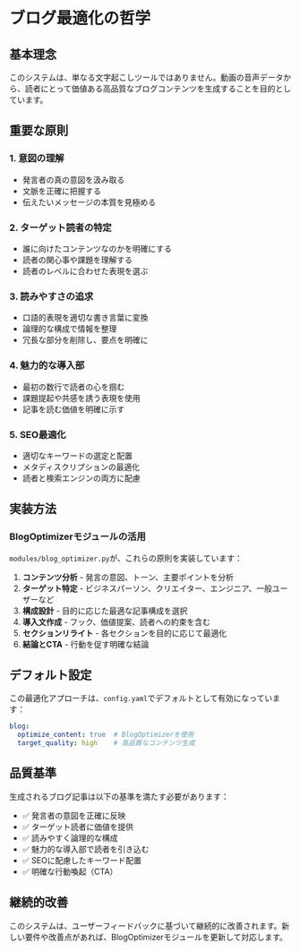 # ブログ最適化の哲学

## 基本理念

このシステムは、単なる文字起こしツールではありません。動画の音声データから、読者にとって価値ある高品質なブログコンテンツを生成することを目的としています。

## 重要な原則

### 1. 意図の理解
- 発言者の真の意図を汲み取る
- 文脈を正確に把握する
- 伝えたいメッセージの本質を見極める

### 2. ターゲット読者の特定
- 誰に向けたコンテンツなのかを明確にする
- 読者の関心事や課題を理解する
- 読者のレベルに合わせた表現を選ぶ

### 3. 読みやすさの追求
- 口語的表現を適切な書き言葉に変換
- 論理的な構成で情報を整理
- 冗長な部分を削除し、要点を明確に

### 4. 魅力的な導入部
- 最初の数行で読者の心を掴む
- 課題提起や共感を誘う表現を使用
- 記事を読む価値を明確に示す

### 5. SEO最適化
- 適切なキーワードの選定と配置
- メタディスクリプションの最適化
- 読者と検索エンジンの両方に配慮

## 実装方法

### BlogOptimizerモジュールの活用

`modules/blog_optimizer.py`が、これらの原則を実装しています：

1. **コンテンツ分析** - 発言の意図、トーン、主要ポイントを分析
2. **ターゲット特定** - ビジネスパーソン、クリエイター、エンジニア、一般ユーザーなど
3. **構成設計** - 目的に応じた最適な記事構成を選択
4. **導入文作成** - フック、価値提案、読者への約束を含む
5. **セクションリライト** - 各セクションを目的に応じて最適化
6. **結論とCTA** - 行動を促す明確な結論

## デフォルト設定

この最適化アプローチは、`config.yaml`でデフォルトとして有効になっています：

```yaml
blog:
  optimize_content: true  # BlogOptimizerを使用
  target_quality: high    # 高品質なコンテンツ生成
```

## 品質基準

生成されるブログ記事は以下の基準を満たす必要があります：

- ✅ 発言者の意図を正確に反映
- ✅ ターゲット読者に価値を提供
- ✅ 読みやすく論理的な構成
- ✅ 魅力的な導入部で読者を引き込む
- ✅ SEOに配慮したキーワード配置
- ✅ 明確な行動喚起（CTA）

## 継続的改善

このシステムは、ユーザーフィードバックに基づいて継続的に改善されます。新しい要件や改善点があれば、BlogOptimizerモジュールを更新して対応します。